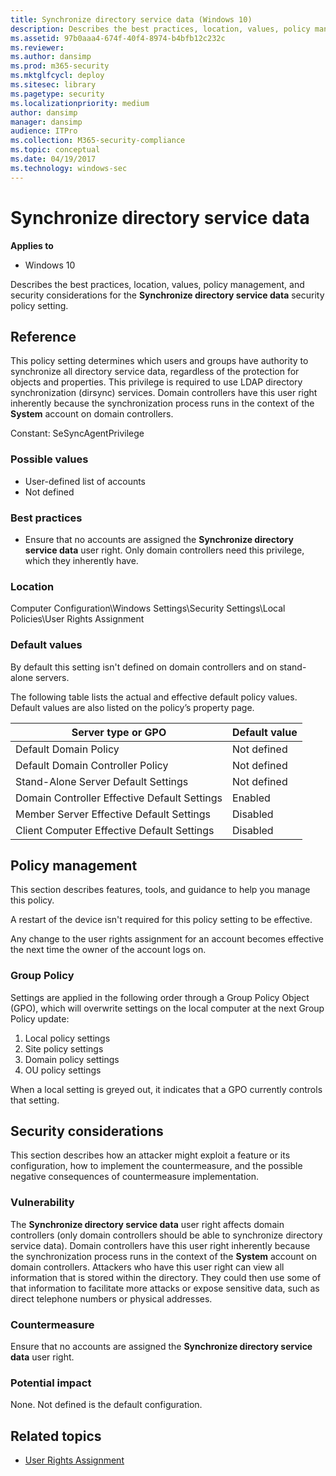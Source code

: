 ```yaml
---
title: Synchronize directory service data (Windows 10)
description: Describes the best practices, location, values, policy management, and security considerations for the Synchronize directory service data security policy setting.
ms.assetid: 97b0aaa4-674f-40f4-8974-b4bfb12c232c
ms.reviewer: 
ms.author: dansimp
ms.prod: m365-security
ms.mktglfcycl: deploy
ms.sitesec: library
ms.pagetype: security
ms.localizationpriority: medium
author: dansimp
manager: dansimp
audience: ITPro
ms.collection: M365-security-compliance
ms.topic: conceptual
ms.date: 04/19/2017
ms.technology: windows-sec
---
```


# Synchronize directory service data

**Applies to**
-   Windows 10

Describes the best practices, location, values, policy management, and security considerations for the **Synchronize directory service data** security policy setting.

## Reference

This policy setting determines which users and groups have authority to synchronize all directory service data, regardless of the protection for objects and properties. This privilege is required to use LDAP directory synchronization (dirsync) services. Domain controllers have this user right inherently because the synchronization process runs in the context of the **System** account on domain controllers.

Constant: SeSyncAgentPrivilege

### Possible values

-   User-defined list of accounts
-   Not defined

### Best practices

-   Ensure that no accounts are assigned the **Synchronize directory service data** user right. Only domain controllers need this privilege, which they inherently have.

### Location

Computer Configuration\\Windows Settings\\Security Settings\\Local Policies\\User Rights Assignment

### Default values

By default this setting isn't defined on domain controllers and on stand-alone servers.

The following table lists the actual and effective default policy values. Default values are also listed on the policy’s property page.

| Server type or GPO | Default value |
| - | - |
| Default Domain Policy| Not defined| 
| Default Domain Controller Policy | Not defined| 
| Stand-Alone Server Default Settings | Not defined| 
| Domain Controller Effective Default Settings | Enabled| 
| Member Server Effective Default Settings | Disabled| 
| Client Computer Effective Default Settings | Disabled| 
 
## Policy management

This section describes features, tools, and guidance to help you manage this policy.

A restart of the device isn't required for this policy setting to be effective.

Any change to the user rights assignment for an account becomes effective the next time the owner of the account logs on.

### Group Policy

Settings are applied in the following order through a Group Policy Object (GPO), which will overwrite settings on the local computer at the next Group Policy update:

1.  Local policy settings
2.  Site policy settings
3.  Domain policy settings
4.  OU policy settings

When a local setting is greyed out, it indicates that a GPO currently controls that setting.

## Security considerations

This section describes how an attacker might exploit a feature or its configuration, how to implement the countermeasure, and the possible negative consequences of countermeasure implementation.

### Vulnerability

The **Synchronize directory service data** user right affects domain controllers (only domain controllers should be able to synchronize directory service data). Domain controllers have this user right inherently because the synchronization process runs in the context of the **System** account on domain controllers. Attackers who have this user right can view all information that is stored within the directory. They could then use some of that information to facilitate more attacks or expose sensitive data, such as direct telephone numbers or physical addresses.

### Countermeasure

Ensure that no accounts are assigned the **Synchronize directory service data** user right.

### Potential impact

None. Not defined is the default configuration.

## Related topics

- [User Rights Assignment](user-rights-assignment.md)
